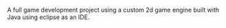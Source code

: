 A full game development project using a custom 2d game engine built with Java using eclipse as an IDE.
